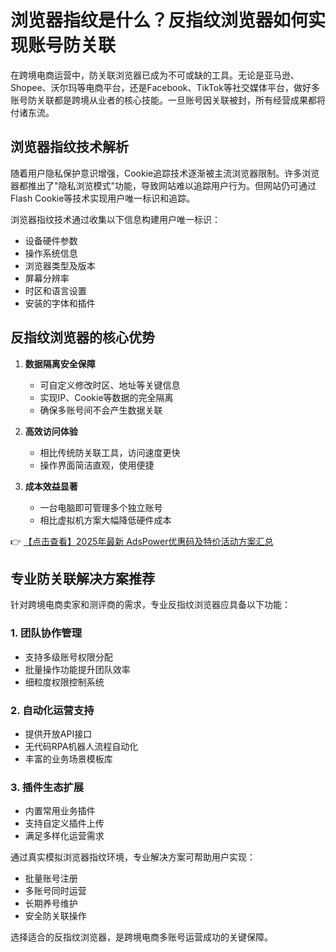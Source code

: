 # 浏览器指纹是什么？反指纹浏览器如何实现账号防关联

在跨境电商运营中，防关联浏览器已成为不可或缺的工具。无论是亚马逊、Shopee、沃尔玛等电商平台，还是Facebook、TikTok等社交媒体平台，做好多账号防关联都是跨境从业者的核心技能。一旦账号因关联被封，所有经营成果都将付诸东流。

## 浏览器指纹技术解析

随着用户隐私保护意识增强，Cookie追踪技术逐渐被主流浏览器限制。许多浏览器都推出了"隐私浏览模式"功能，导致网站难以追踪用户行为。但网站仍可通过Flash Cookie等技术实现用户唯一标识和追踪。

浏览器指纹技术通过收集以下信息构建用户唯一标识：
- 设备硬件参数
- 操作系统信息
- 浏览器类型及版本
- 屏幕分辨率
- 时区和语言设置
- 安装的字体和插件

## 反指纹浏览器的核心优势

1. **数据隔离安全保障**
   - 可自定义修改时区、地址等关键信息
   - 实现IP、Cookie等数据的完全隔离
   - 确保多账号间不会产生数据关联

2. **高效访问体验**
   - 相比传统防关联工具，访问速度更快
   - 操作界面简洁直观，使用便捷

3. **成本效益显著**
   - 一台电脑即可管理多个独立账号
   - 相比虚拟机方案大幅降低硬件成本

👉 [【点击查看】2025年最新 AdsPower优惠码及特价活动方案汇总](https://bit.ly/adspower_free)

## 专业防关联解决方案推荐

针对跨境电商卖家和测评商的需求，专业反指纹浏览器应具备以下功能：

### 1. 团队协作管理
- 支持多级账号权限分配
- 批量操作功能提升团队效率
- 细粒度权限控制系统

### 2. 自动化运营支持
- 提供开放API接口
- 无代码RPA机器人流程自动化
- 丰富的业务场景模板库

### 3. 插件生态扩展
- 内置常用业务插件
- 支持自定义插件上传
- 满足多样化运营需求

通过真实模拟浏览器指纹环境，专业解决方案可帮助用户实现：
- 批量账号注册
- 多账号同时运营
- 长期养号维护
- 安全防关联操作

选择适合的反指纹浏览器，是跨境电商多账号运营成功的关键保障。